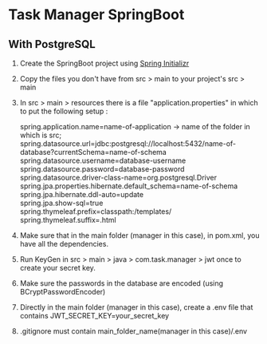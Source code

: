 # Task Manager SpringBoot
## With PostgreSQL
 
1. Create the SpringBoot project using [Spring Initializr](https://start.spring.io/)

2. Copy the files you don't have from src > main to your project's src > main

3. In src > main > resources there is a file "application.properties" in which to put the following setup :

      spring.application.name=name-of-application -> name of the folder in which is src;  
      spring.datasource.url=jdbc:postgresql://localhost:5432/name-of-database?currentSchema=name-of-schema  
      spring.datasource.username=database-username  
      spring.datasource.password=database-password  
      spring.datasource.driver-class-name=org.postgresql.Driver  
      spring.jpa.properties.hibernate.default_schema=name-of-schema  
      spring.jpa.hibernate.ddl-auto=update  
      spring.jpa.show-sql=true  
      spring.thymeleaf.prefix=classpath:/templates/  
      spring.thymeleaf.suffix=.html  

4. Make sure that in the main folder (manager in this case), in pom.xml, you have all the dependencies.

5. Run KeyGen in src > main > java > com.task.manager > jwt once to create your secret key.

6. Make sure the passwords in the database are encoded (using BCryptPasswordEncoder)

7. Directly in the main folder (manager in this case), create a .env file that contains JWT_SECRET_KEY=your_secret_key

8. .gitignore must contain main_folder_name(manager in this case)/.env
